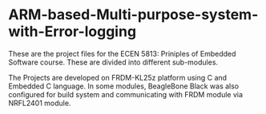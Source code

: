 # ARM-based-Multi-purpose-system-with-Error-logging

These are the project files for the ECEN 5813: Priniples of Embedded Software course. These are divided into different sub-modules.

The Projects are developed on FRDM-KL25z platform using C and Embedded C language. In some modules, BeagleBone Black was also configured for build system and communicating with FRDM module via NRFL2401 module.
